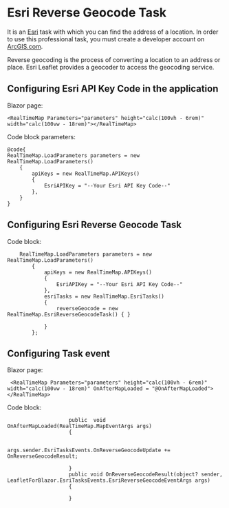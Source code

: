 # Esri Reverse Geocode Task

It is an [Esri](https://www.esri.com/en-us/home) task with which you can find the address of a location. In order to use this professional task, you must create a developer account on [ArcGIS.com](https://www.arcgis.com/index.html).

Reverse geocoding is the process of converting a location to an address or place. Esri Leaflet provides a geocoder to access the geocoding service.

## Configuring Esri API Key Code in the application

Blazor page:

    <RealTimeMap Parameters="parameters" height="calc(100vh - 6rem)" width="calc(100vw - 18rem)"></RealTimeMap>

Code block parameters:

    @code{
    RealTimeMap.LoadParameters parameters = new RealTimeMap.LoadParameters()
        {
            apiKeys = new RealTimeMap.APIKeys()
            {
                EsriAPIKey = "--Your Esri API Key Code--"
            },
        }
    }

## Configuring Esri Reverse Geocode Task

Code block:

        RealTimeMap.LoadParameters parameters = new RealTimeMap.LoadParameters()
            {
                apiKeys = new RealTimeMap.APIKeys()
                {
                    EsriAPIKey = "--Your Esri API Key Code--"
                },
                esriTasks = new RealTimeMap.EsriTasks()
                {
                    reverseGeocode = new RealTimeMap.EsriReverseGeocodeTask() { }

                }
            };

## Configuring Task event

Blazor page:

     <RealTimeMap Parameters="parameters" height="calc(100vh - 6rem)" width="calc(100vw - 18rem)" OnAfterMapLoaded = "@OnAfterMapLoaded"></RealTimeMap>

Code block:

                        public  void OnAfterMapLoaded(RealTimeMap.MapEventArgs args)
                        {
        
                            args.sender.EsriTasksEvents.OnReverseGeocodeUpdate += OnReverseGeocodeResult;

                        }
                        public void OnReverseGeocodeResult(object? sender, LeafletForBlazor.EsriTasksEvents.EsriReverseGeocodeEventArgs args)
                        {
       
                        }

